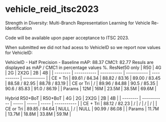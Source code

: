 # vehicle_reid_itsc2023
Strength in Diversity: Multi-Branch Representation Learning for
Vehicle Re-Identification

Code will be available upon paper acceptance to ITSC 2023.

When submitted we did not had acess to VehicleID so we report now values for VehicleID:

VehicleID - Half Precision - Baseline mAP:  88.37 CMC1: 82.77
Resuls are displayed as mAP / CMC1 in percentage values %.
ResNet50 only
| R50      | 4G          | 2G          | 2X2G        | 2B          | 4B          |
| -------- | ----------- | ----------- | ----------- | ----------- | ----------- |
| CE + Tri | 89.61 / 84.34 | 88.82 / 83.16 | 89.00 / 83.45 | 88.58 / 82.95 | 88.78 / 83.19 |
| CE or Tri |  /            | 89.96 / 84.88 | 90.5 / 85.35  | 90.6 / 85.83  | 91.0 / 86.19  |
| Params   | 12M         | 16M         | 23.5M       | 38.5M       | 69.6M       |

Hybrid R50+BoT
| R50+BoT  | 4G          | 2G    | 2X2G  | 2B    | 4B          |
| -------- | ----------- | ----- | ----- | ----- | ----------- |
| CE + Tri | 88.12 / 82.23 |  /      |  /      |  /      |  /            |
| CE or Tri | 89.85 / 84.64 | NULL  |  /      | NULL  | 90.99 / 86.08 |
| Params   | 11.7M       | 13.7M | 18.8M | 33.8M | 59.1M       |
